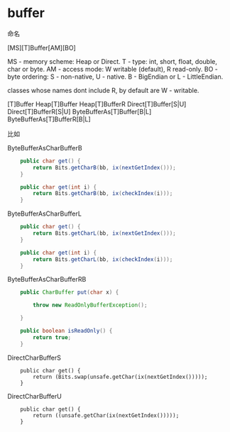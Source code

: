 # buffer


命名

[MS][T]Buffer[AM][BO]

MS - memory scheme: Heap or Direct.
T - type: int, short, float, double, char or byte.
AM - access mode: W writable (default), R read-only.
BO - byte ordering: S - non-native, U - native.
B - BigEndian or L - LittleEndian.

classes whose names dont include R, by default are W - writable.

[T]Buffer
Heap[T]Buffer
Heap[T]BufferR
Direct[T]Buffer[S|U]
Direct[T]BufferR[S|U]
ByteBufferAs[T]Buffer[B|L]
ByteBufferAs[T]BufferR[B|L]

比如

ByteBufferAsCharBufferB

```java
    public char get() {
        return Bits.getCharB(bb, ix(nextGetIndex()));
    }

    public char get(int i) {
        return Bits.getCharB(bb, ix(checkIndex(i)));
    }
```

ByteBufferAsCharBufferL

```java
    public char get() {
        return Bits.getCharL(bb, ix(nextGetIndex()));
    }

    public char get(int i) {
        return Bits.getCharL(bb, ix(checkIndex(i)));
    }
```

ByteBufferAsCharBufferRB

```java
    public CharBuffer put(char x) {

        throw new ReadOnlyBufferException();

    }

    public boolean isReadOnly() {
        return true;
    }
```

DirectCharBufferS

```
    public char get() {
        return (Bits.swap(unsafe.getChar(ix(nextGetIndex()))));
    }
```

DirectCharBufferU

```
    public char get() {
        return ((unsafe.getChar(ix(nextGetIndex()))));
    }
```